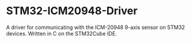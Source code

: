 # STM32-ICM20948-Driver
A driver for communicating with the ICM-20948 9-axis sensor on STM32 devices. 
Written in C on the STM32Cube IDE.
